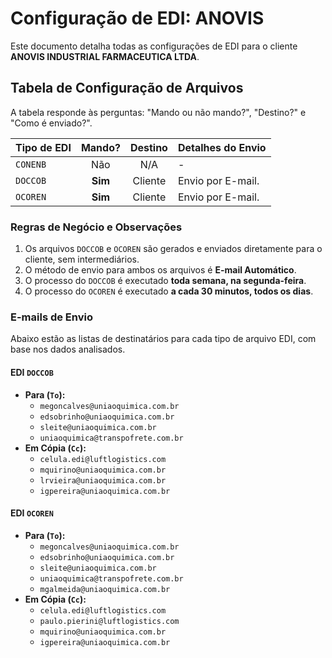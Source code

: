 # Configuração de EDI: ANOVIS

Este documento detalha todas as configurações de EDI para o cliente **ANOVIS INDUSTRIAL FARMACEUTICA LTDA**.

## Tabela de Configuração de Arquivos

A tabela responde às perguntas: "Mando ou não mando?", "Destino?" e "Como é enviado?".

| Tipo de EDI | Mando? | Destino | Detalhes do Envio |
| :---------- | :----: | :-------: | :--------------------------------------------------- |
| `CONENB`    | Não    | N/A       | - |
| `DOCCOB`    | **Sim**| Cliente   | Envio por E-mail.|
| `OCOREN`    | **Sim**| Cliente   | Envio por E-mail.|

### Regras de Negócio e Observações
1.  Os arquivos `DOCCOB` e `OCOREN` são gerados e enviados diretamente para o cliente, sem intermediários.
2.  O método de envio para ambos os arquivos é **E-mail Automático**.
3.  O processo do `DOCCOB` é executado **toda semana, na segunda-feira**.
4.  O processo do `OCOREN` é executado **a cada 30 minutos, todos os dias**.

### E-mails de Envio
<div id="emails-de-envio"></div>

Abaixo estão as listas de destinatários para cada tipo de arquivo EDI, com base nos dados analisados.

#### **EDI `DOCCOB`**
* **Para (`To`):**
    * `megoncalves@uniaoquimica.com.br`
    * `edsobrinho@uniaoquimica.com.br`
    * `sleite@uniaoquimica.com.br`
    * `uniaoquimica@transpofrete.com.br`
* **Em Cópia (`Cc`):**
    * `celula.edi@luftlogistics.com`
    * `mquirino@uniaoquimica.com.br`
    * `lrvieira@uniaoquimica.com.br`
    * `igpereira@uniaoquimica.com.br`

#### **EDI `OCOREN`**
* **Para (`To`):**
    * `megoncalves@uniaoquimica.com.br`
    * `edsobrinho@uniaoquimica.com.br`
    * `sleite@uniaoquimica.com.br`
    * `uniaoquimica@transpofrete.com.br`
    * `mgalmeida@uniaoquimica.com.br`
* **Em Cópia (`Cc`):**
    * `celula.edi@luftlogistics.com`
    * `paulo.pierini@luftlogistics.com`
    * `mquirino@uniaoquimica.com.br`
    * `igpereira@uniaoquimica.com.br`